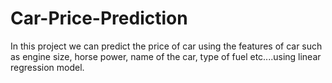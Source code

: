 # Car-Price-Prediction
 In this project we can predict the price of car using the features of car such as engine size, horse power, name of the car, type of fuel etc....using linear regression model.
